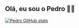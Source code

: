 ## Olá, eu sou o Pedro 👋🏼

[![Pedro GitHub stats](https://github-readme-stats.vercel.app/api?username=plucasm)](https://github.com/plucasm/github-readme-stats)
